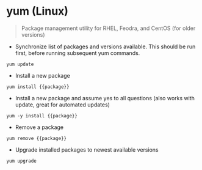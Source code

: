 # yum (Linux)

>Package management utility for RHEL, Feodra, and CentOS (for older versions)

- Synchronize list of packages and versions available. This should be run first, before running subsequent yum commands.

`yum update`

- Install a new package

`yum install {{package}}`

- Install a new package and assume yes to all questions (also works with update, great for automated updates)

`yum -y install {{package}}`

- Remove a package

`yum remove {{package}}`

- Upgrade installed packages to newest available versions

`yum upgrade`

